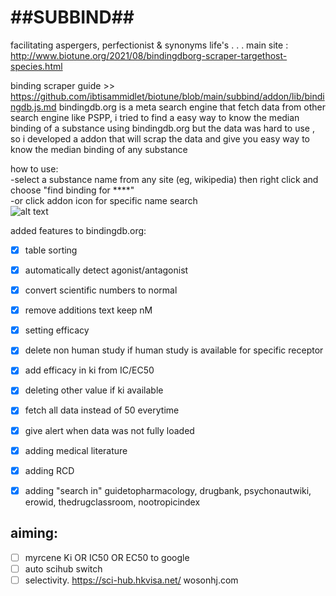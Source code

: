 # ##SUBBIND##
facilitating aspergers, perfectionist & synonyms life's
.
.
.
main site : http://www.biotune.org/2021/08/bindingdborg-scraper-targethost-species.html

binding scraper guide >> https://github.com/ibtisammidlet/biotune/blob/main/subbind/addon/lib/bindingdb.js.md
bindingdb.org is a meta search engine that fetch data from other search engine like PSPP,
i tried to find a easy way to know the median binding of a substance using bindingdb.org but the data was hard to use , so i developed a addon that will scrap the data and give you easy way to know the median binding of any substance  

how to use:  
-select a substance name from any site (eg, wikipedia) then right click and choose "find binding for ****"   
-or click addon icon for specific name search  
![alt text](./how-to-use.png "Hover Text")


added features to bindingdb.org:
- [x] table sorting
- [x] automatically detect agonist/antagonist
- [x] convert scientific numbers to normal
- [x] remove additions text keep nM
- [x] setting efficacy
- [x] delete non human study if human study is available for specific receptor
- [x] add efficacy in ki from IC/EC50
- [x] deleting other value if ki available
- [x] fetch all data instead of 50 everytime
- [x] give alert when data was not fully loaded

- [x] adding medical literature
- [x] adding RCD
- [x] adding "search in" guidetopharmacology, drugbank, psychonautwiki, erowid, thedrugclassroom, nootropicindex

## aiming:
- [ ] myrcene Ki OR IC50 OR EC50 to google
- [ ] auto scihub switch
- [ ] selectivity.
https://sci-hub.hkvisa.net/ 
wosonhj.com